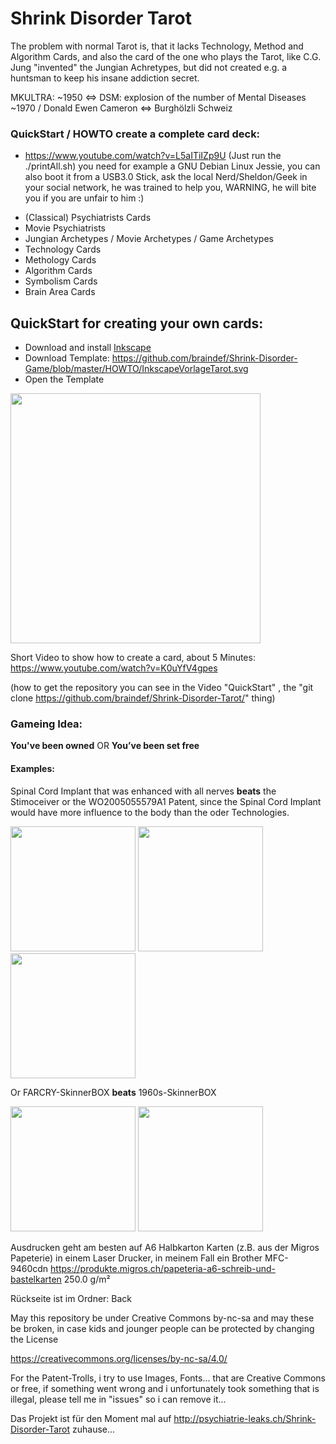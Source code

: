 # Shrink Disorder Tarot
The problem with normal Tarot is, that it lacks Technology, Method and Algorithm Cards, and also the card of the one who plays the Tarot, like C.G. Jung "invented" the Jungian Achretypes, but did not created e.g. a huntsman to keep his insane addiction secret.


MKULTRA: ~1950 ⇔ DSM: explosion of the number of Mental Diseases ~1970 / Donald Ewen Cameron ⇔ Burghölzli Schweiz

### QuickStart / HOWTO create a complete card deck:

- https://www.youtube.com/watch?v=L5aITiIZp9U (Just run the ./printAll.sh)
you need for example a GNU Debian Linux Jessie, you can also boot it from a USB3.0 Stick, ask the local Nerd/Sheldon/Geek in your social network, he was trained to help you, WARNING, he will bite you if you are unfair to him :)

 * (Classical) Psychiatrists Cards
 * Movie Psychiatrists
 * Jungian Archetypes / Movie Archetypes / Game Archetypes
 * Technology Cards
 * Methology Cards
 * Algorithm Cards
 * Symbolism Cards
 * Brain Area Cards


## QuickStart for creating your own cards:
* Download and install <a href="https://inkscape.org/de/">Inkscape</a>
* Download Template: <a href="https://github.com/braindef/Shrink-Disorder-Game/blob/master/HOWTO/InkscapeVorlageTarot.svg">https://github.com/braindef/Shrink-Disorder-Game/blob/master/HOWTO/InkscapeVorlageTarot.svg</a>
* Open the Template

<a href="http://psychiatrie-leaks.ch/Shrink-Disorder-Game/HOWTO/HOWTO.png"><img src="http://psychiatrie-leaks.ch/Shrink-Disorder-Game/HOWTO/HOWTO.png" width=400></a>

Short Video to show how to create a card, about 5 Minutes: 
https://www.youtube.com/watch?v=K0uYfV4gpes

(how to get the repository you can see in the Video "QuickStart" , the "git clone https://github.com/braindef/Shrink-Disorder-Tarot/" thing)


### Gameing Idea:
**You've been owned** OR **You’ve been set free**


#### Examples:
Spinal Cord Implant that was enhanced with all nerves **beats** the Stimoceiver or the WO2005055579A1 Patent, since the Spinal Cord Implant would have more influence to the body than the oder Technologies.

<img src="http://psychiatrie-leaks.ch/Shrink-Disorder-Game/t6.png" width=200> <img src="http://psychiatrie-leaks.ch/Shrink-Disorder-Game/t1.png" width=200> <img src="http://psychiatrie-leaks.ch/Shrink-Disorder-Game/t3.png" width=200>

Or FARCRY-SkinnerBOX **beats** 1960s-SkinnerBOX

<img src="http://psychiatrie-leaks.ch/Shrink-Disorder-Game/t8.png" width=200> <img src="http://psychiatrie-leaks.ch/Shrink-Disorder-Game/t2.png" width=200>

Ausdrucken geht am besten auf A6 Halbkarton Karten (z.B. aus der Migros Papeterie) in einem Laser Drucker, in meinem Fall ein Brother MFC-9460cdn https://produkte.migros.ch/papeteria-a6-schreib-und-bastelkarten 250.0 g/m²

Rückseite ist im Ordner: Back

May this repository be under Creative Commons by-nc-sa and may these be broken, in case kids and jounger people can be protected by changing the License

https://creativecommons.org/licenses/by-nc-sa/4.0/

For the Patent-Trolls, i try to use Images, Fonts... that are Creative Commons or free, if something went wrong and i unfortunately took something that is illegal, please tell me in "issues" so i can remove it...

Das Projekt ist für den Moment mal auf http://psychiatrie-leaks.ch/Shrink-Disorder-Tarot zuhause...

